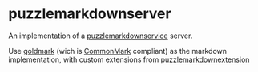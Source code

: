 # puzzlemarkdownserver

An implementation of a [puzzlemarkdownservice](https://github.com/dvaumoron/puzzlemarkdownservice) server.

Use [goldmark](https://github.com/yuin/goldmark) (wich is [CommonMark](https://spec.commonmark.org) compliant) as the markdown implementation, with custom extensions from [puzzlemarkdownextension](https://github.com/dvaumoron/puzzlemarkdownextension)
